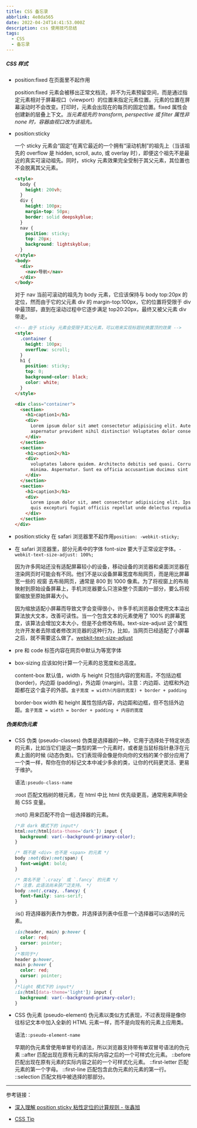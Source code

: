 ```yaml
---
title: CSS 备忘录
abbrlink: 4e8da565
date: 2022-04-24T14:41:53.000Z
description: css 使用技巧总结
tags:
  - CSS
  - 备忘录
---
```


##### CSS 样式

- position:fixed 在页面里不起作用

  position:fixed 元素会被移出正常文档流，并不为元素预留空间，而是通过指定元素相对于屏幕视口（viewport）的位置来指定元素位置。元素的位置在屏幕滚动时不会改变。打印时，元素会出现在的每页的固定位置。fixed 属性会创建新的层叠上下文。_当元素祖先的 transform, perspective 或 filter 属性非 none 时，容器由视口改为该祖先。_

<!-- more -->

- position:sticky

  一个 sticky 元素会“固定”在离它最近的一个拥有“滚动机制”的祖先上（当该祖先的 overflow 是 hidden, scroll, auto, 或 overlay 时），即便这个祖先不是最近的真实可滚动祖先。同时，sticky 元素效果完全受制于其父元素，其位置也不会脱离其父元素。

  ```html
  <style>
    body {
      height: 200vh;
    }
    div {
      height: 100px;
      margin-top: 50px;
      border: solid deepskyblue;
    }
    nav {
      position: sticky;
      top: 20px;
      background: lightskyblue;
    }
  </style>
  <body>
    <div>
      <nav>导航</nav>
    </div>
  </body>
  ```

  对于 nav 当前可滚动的祖先为 body 元素，它应该保持与 body top:20px 的定位，然而由于它的父元素 div 的 margin-top:100px，它的位置将受限于 div 中最顶部，直到在滚动过程中它逐步满足 top20:20px，最终又被父元素 div 带走。

  ```html
  <!-- 由于 sticky 元素会受限于其父元素，可以用来实现标题轮换置顶的效果 -->
  <style>
    .container {
      height: 100px;
      overflow: scroll;
    }
    h1 {
      position: sticky;
      top: 0;
      background-color: black;
      color: white;
    }
  </style>

  <div class="container">
    <section>
      <h1>caption1</h1>
      <div>
        Lorem ipsum dolor sit amet consectetur adipisicing elit. Autem maiores tempore dolores doloribus labore
        aspernatur provident nihil distinctio! Voluptates dolor consequatur expedita sequi, pariatur
      </div>
    </section>
    <section>
      <h1>caption2</h1>
      <div>
        voluptates labore quidem. Architecto debitis sed quasi. Corrupti sequi voluptas itaque! Dolorum, similique
        minima. Aspernatur. Sunt ea officia accusantium ducimus sint dolorum adipisci cupiditate numquam harum tempore
      </div>
    </section>
    <section>
      <h1>caption3</h1>
      <div>
        Lorem ipsum dolor sit, amet consectetur adipisicing elit. Ipsa dolorem nemo necessitatibus! Non exercitationem a
        quis excepturi fugiat officiis repellat unde delectus repudiandae qui consequatur similique quia, laudantium
      </div>
    </section>
  </div>
  ```

- position:sticky 在 safari 浏览器里不起作用`position: -webkit-sticky;`

- 在 safari 浏览器里，部分元素中的字体 font-size 要大于正常设定字体。`-webkit-text-size-adjust: 100%;`

  因为许多网站还没有适配屏幕较小的设备，移动设备的浏览器和桌面浏览器在渲染网页时可能会有不同。他们不是以设备屏幕宽度布局网页，而是用比屏幕宽一些的 视窗 去布局网页，通常是 800 到 1000 像素。为了将视窗上的布局映射到原始设备屏幕上，手机浏览器要么只渲染整个页面的一部分，要么将视窗缩放至原始屏幕大小。

  因为缩放适配小屏幕而导致文字会变得很小，许多手机浏览器会使用文本溢出算法放大文本，改善可读性。当一个包含文本的元素使用了 100% 的屏幕宽度，该算法会增加文本大小，但是不会修改布局。text-size-adjust 这个属性允许开发者去除或者修改浏览器的这种行为，比如，当网页已经适配了小屏幕之后，就不需要这么做了。[webkit-text-size-adjust](https://developer.mozilla.org/zh-CN/docs/Web/CSS/text-size-adjust)

- pre 和 code 标签内容在网页中默认为等宽字体

- box-sizing 应该如何计算一个元素的总宽度和总高度。

  content-box 默认值，width 与 height 只包括内容的宽和高，不包括边框 (border)，内边距 (padding)，外边距 (margin)。注意：内边距、边框和外边距都在这个盒子的外部。`盒子宽度 = width(内容的宽度) + border + padding`

  border-box width 和 height 属性包括内容，内边距和边框，但不包括外边距。`盒子宽度 = width = border + padding + 内容的宽度`

##### 伪类和伪元素

- CSS 伪类 (pseudo-classes)
  伪类是选择器的一种，它用于选择处于特定状态的元素，比如当它们是这一类型的第一个元素时，或者是当鼠标指针悬浮在元素上面的时候 (动态伪类)。它们表现得会像是你向你的文档的某个部分应用了一个类一样，帮你在你的标记文本中减少多余的类，让你的代码更灵活、更易于维护。

  语法`:pseudo-class-name`

  :root 匹配文档树的根元素，在 html 中比 html 优先级更高，通常用来声明全局 CSS 变量。

  :not() 用来匹配不符合一组选择器的元素。

  ```css
  /*非 dark 模式下的 input*/
  html:not(html[data-theme='dark']) input {
    background: var(--background-primary-color);
  }

  /* 既不是 <div> 也不是 <span> 的元素 */
  body :not(div):not(span) {
    font-weight: bold;
  }

  /* 类名不是 `.crazy` 或 `.fancy` 的元素 */
  /* 注意，此语法尚未获广泛支持。 */
  body :not(.crazy, .fancy) {
    font-family: sans-serif;
  }
  ```

  :is() 将选择器列表作为参数，并选择该列表中任意一个选择器可以选择的元素。

  ```css
  :is(header, main) p:hover {
    color: red;
    cursor: pointer;
  }
  /*等同于*/
  header p:hover,
  main p:hover {
    color: red;
    cursor: pointer;
  }
  /*light 模式下的 input*/
  :is(html[data-theme='light']) input {
    background: var(--background-primary-color);
  }
  ```

- CSS 伪元素 (pseudo-element)
  伪元素以类似方式表现，不过表现得是像你往标记文本中加入全新的 HTML 元素一样，而不是向现有的元素上应用类。

  语法`::pseudo-element-name`

  早期的伪元素曾使用单冒号的语法，所以浏览器支持带有单双冒号语法的伪元素
  ::after 匹配出现在原有元素的实际内容之后的一个可样式化元素。
  ::before 匹配出现在原有元素的实际内容之前的一个可样式化元素。
  ::first-letter 匹配元素的第一个字母。
  ::first-line 匹配包含此伪元素的元素的第一行。
  ::selection 匹配文档中被选择的那部分。

---

参考链接：

- [深入理解 position sticky 粘性定位的计算规则 - 张鑫旭](https://www.zhangxinxu.com/wordpress/?p=9291)

- [CSS Tip](https://markodenic.com/css-tips/)
